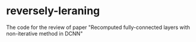 # reversely-leraning
The code for the review of paper "Recomputed fully-connected layers with non-iterative method in DCNN"
